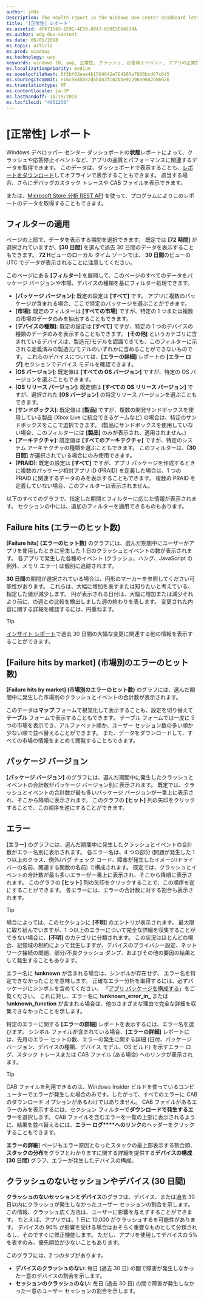 ```yaml
---
author: jnHs
Description: The Health report in the Windows Dev Center dashboard lets you get data related to the performance and quality of your app, including crashes and unresponsive events.
title: '[正常性] レポート'
ms.assetid: 4F671543-1E91-4E59-88A3-638E3E64539A
ms.author: wdg-dev-content
ms.date: 06/01/2018
ms.topic: article
ms.prod: windows
ms.technology: uwp
keywords: windows 10, uwp, 正常性, クラッシュ, 応答停止イベント, アプリの正常性, 正常性データ, スタック トレース, cab ファイル, 失敗, エラー, pdb, シンボル
ms.localizationpriority: medium
ms.openlocfilehash: 5f5bf63eae4b1504642e764265a7936bcd67c645
ms.sourcegitcommit: e16c9845b52d5bd43fc02bbe92296a9682d96926
ms.translationtype: MT
ms.contentlocale: ja-JP
ms.lasthandoff: 10/19/2018
ms.locfileid: "4951236"
---
```

# <a name="health-report"></a>[正常性] レポート

Windows デベロッパー センター ダッシュボードの**状態**レポートによって、クラッシュや応答停止イベントなど、アプリの品質とパフォーマンスに関連するデータを取得できます。 このデータは、ダッシュボードで表示することも、[レポートをダウンロード](download-analytic-reports.md)してオフラインで表示することもできます。 該当する場合、さらにデバッグのスタック トレースや CAB ファイルを表示できます。

または、[Microsoft Store 分析 REST API](../monetize/access-analytics-data-using-windows-store-services.md) を使って、プログラムによりこのレポートのデータを取得することもできます。


## <a name="apply-filters"></a>フィルターの適用

ページの上部で、データを表示する期間を選択できます。 既定では **[72 時間]** が選択されていますが、**[30 日間]** を選んで過去 30 日間のデータを表示することもできます。 **72 H**ビューのローカル タイム ゾーンでは、 **30 日間**のビューの UTC でデータが表示されることに注意してください。

このページにある **[フィルター]** を展開して、このページのすべてのデータをパッケージ バージョンや市場、デバイスの種類を基にフィルター処理できます。

-   **[パッケージ バージョン]**: 既定の設定は **[すべて]** です。 アプリに複数のパッケージが含まれる場合、ここで特定のパッケージを選ぶことができます。
-   **[市場]**: 既定のフィルターは **[すべての市場]** ですが、特定の 1 つまたは複数の市場のデータのみを抽出することもできます。
-   **[デバイスの種類]**: 既定の設定は **[すべて]** ですが、特定の 1 つのデバイスの種類のデータのみを表示することもできます。 **[その他]** というカテゴリに含まれているデバイスは、製造元/モデルを認識できても、このフィルターに示される定義済みの製造元/モデルのいずれかに含めることができないものです。 これらのデバイスについては、**[エラーの詳細]** レポートの **[エラー ログ]** セクションでデバイス モデルを確認できます。  
-   **[OS バージョン]**: 既定値は **[すべての OS バージョン]** ですが、特定の OS バージョンを選ぶこともできます。
-   **[OS リリース バージョン]**: 既定値は **[すべての OS リリース バージョン]** ですが、選択された **[OS バージョン]** の特定リリース バージョンを選ぶこともできます。
-   **[サンドボックス]**: 既定値は **[製品]** ですが、複数の開発サンドボックスを使用している製品 (Xbox Live に統合できるゲームなど) の場合は、特定のサンドボックスをここで選択できます。 (製品にサンドボックスを使用していない場合、このフィルターには **[製品]** のみが表示され、適用されません。)
-   **[アーキテクチャ]**: 既定値は **[すべてのアーキテクチャ]** ですが、特定のシステム アーキテクチャの種類を選ぶこともできます。 このフィルターは、**[30 日間]** が選択されている場合にのみ使用できます。
-   **[PRAID]**: 既定の設定は **[すべて]** ですが、アプリ パッケージを作成するときに複数のパッケージ相対アプリ ID (PRAID) を定義した場合は、1 つの PRAID に関連するデータのみを表示することもできます。 複数の PRAID を定義していない場合、このフィルターは表示されません。

以下のすべてのグラフで、指定した期間とフィルターに応じた情報が表示されます。 セクションの中には、追加のフィルターを適用できるものもあります。


## <a name="failure-hits"></a>Failure hits (エラーのヒット数)

**[Failure hits] (エラーのヒット数)** のグラフには、選んだ期間中にユーザーがアプリを使用したときに発生した 1 日のクラッシュとイベントの数が表示されます。 各アプリで発生した各種のイベント (クラッシュ、ハング、JavaScript の例外、メモリ エラー) は個別に追跡されます。

**30 日間**の期間が選択されている場合は、円形のマーカーを参照してください可能性があります。 これらは、大幅に増加を表すまたは知りたいと考えている、指定した値が減少します。 円が表示される日付は、大幅に増加または減少それより前に、の週との比較を検出しました週の終わりを表します。 変更された内容に関する詳細を確認するには、円重ねます。  

> [!TIP]
> [インサイト レポート](insights-report.md)で過去 30 日間の大幅な変更に関連する他の情報を表示することができます。

## <a name="failure-hits-by-market"></a>[Failure hits by market] (市場別のエラーのヒット数)

**[Failure hits by market] (市場別のエラーのヒット数)** のグラフには、選んだ期間中に発生した市場別のクラッシュとイベントの合計数が表示されます。

このデータは**マップ** フォームで視覚化して表示することも、設定を切り替えて**テーブル** フォームで表示することもできます。 テーブル フォームでは一度に 5 つの市場を表示でき、アルファベット順か、ユーザー セッション数の多い順か少ない順で並べ替えることができます。 また、データをダウンロードして、すべての市場の情報をまとめて閲覧することもできます。


## <a name="package-version"></a>パッケージ バージョン

**[パッケージ バージョン]** のグラフには、選んだ期間中に発生したクラッシュとイベントの合計数がパッケージ バージョン別に表示されます。 既定では、クラッシュとイベントの合計数が最も多いパッケージ バージョンが一番上に表示され、そこから降順に表示されます。 このグラフの **[ヒット]** 列の矢印をクリックすることで、この順序を逆にすることができます。

## <a name="failures"></a>エラー

**[エラー]** のグラフには、選んだ期間中に発生したクラッシュとイベントの合計数がエラー名別に表示されます。 各エラー名は、4 つの部分 (問題が発生した 1 つ以上のクラス、例外/バグ チェック コード、障害が発生したイメージ/ドライバーの名前、関連する関数の名前) で構成されます。 既定では、クラッシュとイベントの合計数が最も多いエラーが一番上に表示され、そこから降順に表示されます。 このグラフの **[ヒット]** 列の矢印をクリックすることで、この順序を逆にすることができます。 各エラーには、エラーの合計数に対する割合も表示されます。

> [!TIP]
> 場合によっては、このセクションに **[不明]** のエントリが表示されます。 最大限に取り組んでいますが、1 つ以上のエラーについて完全な詳細を収集することができない場合に、**[不明]** のカテゴリに分類されます。 この状況はほとんどの場合、記憶域の制約によって発生しますが、デバイスのプライバシー設定、ネットワーク接続の問題、部分/不良クラッシュ ダンプ、およびその他の要因の結果として発生することもあります。
>
> エラー名に **!unknown** が含まれる場合は、シンボルが存在せず、
エラー名を特定できなかったことを意味します。 正確なエラー分析を取得するには、必ずパッケージにシンボルを含めてください。 「[アプリ パッケージを構成する](../packaging/packaging-uwp-apps.md#configure-an-app-package)」をご覧ください。 これに対し、エラー名に **!unknown_error_in_** または **!unknown_function** が含まれる場合は、他のさまざまな理由で完全な詳細を収集できなかったことを示します。

特定のエラーに関する **[エラーの詳細]** レポートを表示するには、エラー名を選びます。 シンボル ファイルが含まれている場合、**[エラーの詳細]** レポートには、先月のエラー ヒットの数、エラーの発生に関する詳細 (日付、パッケージ バージョン、デバイスの種類、デバイス モデル、OS ビルド) を示すエラー ログ、スタック トレースまたは CAB ファイル (ある場合) へのリンクが表示されます。

> [!TIP]
> CAB ファイルを利用できるのは、Windows Insider ビルドを使っているコンピューターでエラーが発生した場合のみです。したがって、すべてのエラーに CAB のダウンロード オプションがあるわけではありません。 CAB ファイルがあるエラーのみを表示するには、セクション フィルターで**ダウンロードで発生するエラー**を選択します。 CAB ファイルを含むエラーを一覧の上部に表示されるように、結果を並べ替えるには、**エラー ログ****へのリンク**のヘッダーをクリックすることもできます。

**エラーの詳細**] ページもエラー原因となったスタックの最上部表示する割合順、**スタックの分布**をグラフとわかりますに関する詳細を提供する**デバイスの構成 (30 日間)** グラフ、エラーが発生したデバイスの構成。 


## <a name="crash-free-sessions-and-devices-30d"></a>クラッシュのないセッションやデバイス (30 日間)

**クラッシュのないセッションとデバイス**のグラフは、デバイス、または過去 30 日以内にクラッシュが発生しなかったユーザー セッションの割合を示します。 この情報、クラッシュ広く方法は、ユーザーに影響を与えずすることができます。 たとえば、アプリでは、1 日に 10,000 がクラッシュするを可能性があります。 デバイスの 90% が影響を受ける場合はおそらく重要なものとして分類されるし、そのですぐに修正機能します。 ただし、アプリを使用してデバイスの 5% を表すのみ、優先順位が少ないこともあります。

このグラフには、2 つのタブがあります。
- **デバイスのクラッシュのない**: 毎日 (過去 30 日) の間で障害が発生しなかった一意のデバイスの割合を示します。
- **セッションのクラッシュのない**: 毎日 (過去 30 日) の間で障害が発生しなかった一意のユーザー セッションの割合を示します。


 

 
